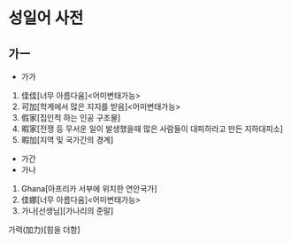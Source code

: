 # 성일어 사전
## 가ー
* 가가
1. 佳佳[너무 아름다움]<어미변태가능>
2. 可加[학계에서 많은 지지를 받음]<어미변태가능>
3. 假﻿家[집인척 하는 인공 구조물]
4. 暇﻿家[전쟁 등 무서운 일이 발생했을때 많은 사람들이 대피하라고 만든 지하대피소]
5. 暇加[지역 및 국가간의 경계]
* 가간
* 가나
1. Ghana[아프리카 서부에 위치한 연안국가]
2. 佳娜[너무 아름다움]<어미변태가능>
3. 가나[선생님][가나리의 준말]









가력(加力)[힘을 더함]
